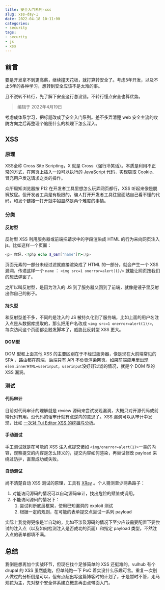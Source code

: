 ```yaml
---
title: 安全入门系列-xss
slug: xss-day-1
date: 2022-04-18 10:11:00
categories:
- security
tags:
- security
- js
- xss
---
```


## 前言

要是开发拿不到更高薪，继续撞天花板，就打算转安全了。考虑5年开发，以及不止5年的各种学习，想转到安全应该不是太难的事。

且不说转不转行，先了解下安全这行总没错。不转行懂点安全也算优势。

> 编辑于 2022年4月19日

考虑成体系学习，把标题改成了安全入门系列。差不多弄清楚 web 安全主流的攻防方向之后再整理个脑图什么的梳理下怎么深入。

## XSS

### 原理

XSS全称 Cross Site Scripting，X 就是 Cross（强行冷笑话）。本质是利用不正常的方式，在网页上插入一段可以执行的 JavaScript 代码，实现窃取 Cookie、冒充用户发送请求之类的操作。

众所周知浏览器按 F12 在开发者工具里想怎么玩弄网页都行，XSS 听起来像是脱裤放屁。但开发者工具是有极限的，骗人打开开发者工具往里面贴自己看不懂的代码，和发个链接一打开就中招显然是两个难度的事情。

### 分类

#### 反射型

反射型 XSS 利用服务器或前端把请求中的字段渲染成 HTML 的行为来向网页注入 js。比如这样一个页面：

```php
<p> 你好，<?php echo $_GET["name"]?></p>
```

页面元素的一部分未经过滤就直接渲染成了 HTML 的一部分，就会产生一个 XSS 漏洞，传递这样一个 `name` ： `<img src=1 onerror=alert(1)/>` 就能让网页按我们的想法弹窗了。

之所以叫反射型，是因为注入的 JS 到了服务器又回到了前端，就像是镜子里反射出你自己的影子。

#### 持久型

和反射型差不多，不同的是注入的 JS 被持久化到了服务端，比如上面的用户名注入点是从数据库提取的，那么把用户名改成 `<img src=1 onerror=alert(1)/>`，每次访问这个页面都会触发脚本了，威胁比反射型 XSS 更大。

#### DOM型

DOM 型和上面其他 XSS 的主要区别在于不经过服务器，像是现在大前端常见的 SPA ，路由都在前端，后端只有 API 不负责渲染网页。如果前端应用里出现 `elem.innerHTML=userinput`，`userinput`没好好过滤的情况，就是个 DOM 型的 XSS 漏洞。

### 测试

#### 代码审计

目前对代码审计的理解就是 review 源码来尝试发现漏洞，大概只对开源代码或前端代码有用。没代码的话审计就有点逆向的意思了。XSS 漏洞可以从审计中发现，比如 [一次对 Tui Editor XSS 的挖掘与分析](https://www.leavesongs.com/PENETRATION/a-tour-of-tui-editor-xss.html)。

#### 手动测试

手工测试就是在可能的 XSS 注入点提交诸如 `<img/onerror=alert(1)>`一类的内容，观察提交的内容是怎么转义的，提交内容如何渲染，再尝试修改 payload 来绕过防护，直至成功或失败。

#### 自动测试

尚不清楚自动 XSS 测试的原理，工具有 [XRay](https://github.com/chaitin/xray) 。个人猜测至少两条路子：

1. 对能访问源码的情况可以自动源码审计，找出危险的赋值或调用。
2. 不能访问源码的情况下：
   1. 尝试判断底层框架，使用已知漏洞的 exploit 测试
   2. 根据一定的规则，在可能的表单提交点尝试一系列 payload

实际上我觉得更像是半自动的，比如不涉及源码的情况下至少应该需要配置下要尝试的注入点（以及如何检测注入是否成功的页面）和指定 payload 类型，不然注入点的表单都填不满。

## 总结

我倒是想再加个实战环节，但现在找个足够简单的 XSS 还挺难的。vulhub 有个 drupal 的 XSS 虽然能跑，但单纯跑一下 PoC 着实没什么乐趣可言。重复一次别人做过的分析倒是可以，但有点超出写这篇博客时的计划了，于是暂时不管，走马观花为主，先对整个安全体系建立概念再由点带面入门。